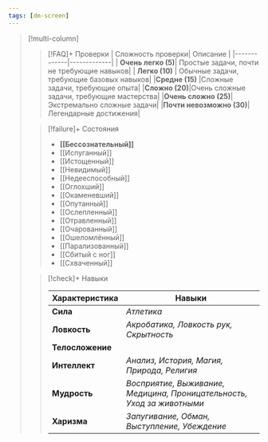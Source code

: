 ```yaml
---
tags: [dm-screen]
---
```


> [!multi-column]
>
> > [!FAQ]+ Проверки
> > | Сложность проверки| Описание |
> > |-------------|-------------|
> > | **Очень легко (5)**| Простые задачи, почти не требующие навыков|
> > | **Легко (10)** | Обычные задачи, требующие базовых навыков|
> > |**Средне (15)** |Сложные задачи, требующие опыта|
> > |**Сложно (20)**|Очень сложные задачи, требующие мастерства|
> > |**Очень сложно (25)**|Экстремально сложные задачи|
> > |**Почти невозможно (30)**|Легендарные достижения|
>
> > [!failure]+ Состояния
> >
> > - **[[Бессознательный]]**
> > - [[Испуганный]]
> > - [[Истощенный]]
> > - [[Невидимый]]
> > - [[Недееспособный]]
> > - [[Оглохший]]
> > - [[Окаменевший]]
> > - [[Опутанный]]
> > - [[Ослепленный]]
> > - [[Отравленный]]
> > - [[Очарованный]]
> > - [[Ошеломлённый]]
> > - [[Парализованный]]
> > - [[Сбитый с ног]]
> > - [[Схваченный]]
>
> > [!check]+ Навыки
> > 
> > | Характеристика | Навыки |
> > |-------------|-------------|
> > | **Сила** | *Атлетика*|
> > | **Ловкость** | *Акробатика, Ловкость рук, Скрытность* |
> > | **Телосложение** | |
> > | **Интеллект** | *Анализ, История, Магия, Природа, Религия* |
> > | **Мудрость** | *Восприятие, Выживание, Медицина, Проницательность, Уход за животными* |
> > | **Харизма** | *Запугивание, Обман, Выступление, Убеждение* |

